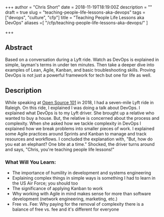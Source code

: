 +++
author = "Chris Short"
date = 2018-11-19T18:19:00Z
description = ""
draft = true
slug = "teaching-people-life-lessons-aka-devops"
tags = ["devops", "culture", "cfp"]
title = "Teaching People Life Lessons aka DevOps"
aliases =[
    "/cfp/teaching-people-life-lessons-aka-devops/"
]

+++

## Abstract

Based on a conversation during a Lyft ride. Watch as DevOps is explained in simple, layman's terms in under ten minutes. Then take a deeper dive into examples of Lean, Agile, Kanban, and basic troubleshooting skills. Proving DevOps is not just a powerful framework for tech but one for life as well.

## Description

While speaking at [Open Source 101](http://opensource101.com/) in 2018, I had a seven-mile Lyft ride in Raleigh. On this ride, I explained I was doing a talk about DevOps. I explained what DevOps is to my Lyft driver. She brought up a relative who wanted to buy a house. But, the relative is concerned about the process and complexity. When she asked how we tackle complexity in DevOps I explained how we break problems into smaller pieces of work. I explained some Agile practices around Sprints and Kanban to manage and track resources and workflows. I concluded the explanation with,  "But, how do you eat an elephant? One bite at a time." Shocked, the driver turns around and says, "Chris, you're teaching people life lessons!"

### What Will You Learn:

* The importance of humility in development and systems engineering
* Explaining complex things in simple ways is something I had to learn in the US Air Force; you should too
* The significance of applying Kanban to work
* Why working with Agile in mind makes sense for more than software development (network engineering, marketing, etc.)
* Free vs. Fee: Why paying for the removal of complexity there is a balance of free vs. fee and it's different for everyone